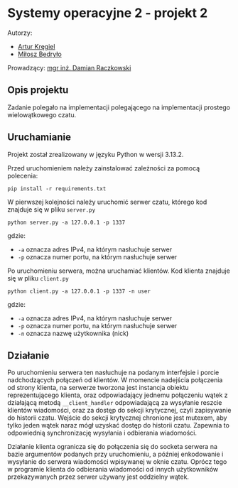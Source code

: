 # Systemy operacyjne 2 - projekt 2

Autorzy:
- [Artur Kręgiel](https://github.com/arkregiel)
- [Miłosz Bedryło](https://github.com/lolex565)

Prowadzący: [mgr inż. Damian Raczkowski](https://github.com/DocentSzachista)

## Opis projektu

Zadanie polegało na implementacji polegającego na implementacji prostego wielowątkowego czatu.

## Uruchamianie

Projekt został zrealizowany w języku Python w wersji 3.13.2.

Przed uruchomieniem należy zainstalować zależności za pomocą polecenia:

```
pip install -r requirements.txt
```

W pierwszej kolejności należy uruchomić serwer czatu, którego kod znajduje się w pliku `server.py`

```
python server.py -a 127.0.0.1 -p 1337
```

gdzie:
- `-a` oznacza adres IPv4, na którym nasłuchuje serwer
- `-p` oznacza numer portu, na którym nasłuchuje serwer

Po uruchomieniu serwera, można uruchamiać klientów. Kod klienta znajduje się w pliku `client.py`

```
python client.py -a 127.0.0.1 -p 1337 -n user 
```

gdzie:
- `-a` oznacza adres IPv4, na którym nasłuchuje serwer
- `-p` oznacza numer portu, na którym nasłuchuje serwer
- `-n` oznacza nazwę użytkownika (nick)

## Działanie

Po uruchomieniu serwera ten nasłuchuje na podanym interfejsie i porcie nadchodzących połączeń od klientów. W momencie nadejścia połączenia od strony klienta, na serwerze tworzona jest instancja obiektu reprezentującego klienta, oraz odpowiadający jednemu połączeniu wątek z działającą metodą `__client_handler` odpowiadającą za wysyłanie reszcie klientów wiadomości, oraz za dostęp do sekcji krytycznej, czyli zapisywanie do historii czatu. Wejście do sekcji krytycznej chronione jest mutexem, aby tylko jeden wątek naraz mógł uzyskać dostęp do historii czatu. Zapewnia to odpowiednią synchronizację wysyłania i odbierania wiadomości.

Działanie klienta ogranicza się do połączenia się do socketa serwera na bazie argumentów podanych przy uruchomieniu, a później enkodowanie i wysyłanie do serwera wiadomości wpisywanej w oknie czatu. Oprócz tego w programie klienta do odbierania wiadomości od innych użytkowników przekazywanych przez serwer używany jest oddzielny wątek.